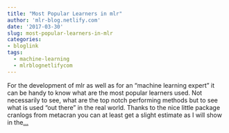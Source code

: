 ```yaml
---
title: "Most Popular Learners in mlr"
author: 'mlr-blog.netlify.com'
date: '2017-03-30'
slug: most-popular-learners-in-mlr
categories:
- bloglink
tags:
  - machine-learning
  - mlrblognetlifycom
---
```


For the development of mlr as well as for an “machine learning expert” it can be handy to know what are the most popular learners used. Not necessarily to see, what are the top notch performing methods but to see what is used “out there” in the real world. Thanks to the nice little package cranlogs from metacran you can at least get a slight estimate as I will show in the[... <i class="fas fa-external-link-alt"></i>](https://mlr-blog.netlify.com/post/2017-03-30-most_popular_learners_in_mlr/)

